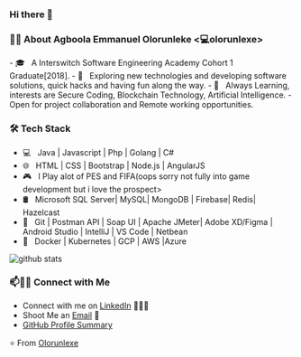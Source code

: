 ### Hi there 👋

<!--
**olorunlexe/olorunlexe** is a ✨ _special_ ✨ repository because its `README.md` (this file) appears on your GitHub profile.
Here are some ideas to get you started:
- 🔭 I’m currently working on ...
- 🌱 I’m currently learning ...
- 👯 I’m looking to collaborate on ...
- 🤔 I’m looking for help with ...
- 💬 Ask me about ...
- 📫 How to reach me: ...
- 😄 Pronouns: ...
- ⚡ Fun fact: ...
-->

<h3> 👨🏻‍ About Agboola Emmanuel Olorunleke <💻olorunlexe> </h3>
- 🎓 &nbsp; A Interswitch Software Engineering Academy Cohort 1 Graduate[2018].
- 🤔 &nbsp; Exploring new technologies and developing software solutions, quick hacks and having fun along the way.
- 🌱 &nbsp; Always Learning, interests are Secure Coding, Blockchain Technology, Artificial Intelligence.
- Open for project collaboration and Remote working opportunities. 

<h3>🛠 Tech Stack</h3>

- 💻 &nbsp; Java | Javascript | Php | Golang | C# 
- 🌐 &nbsp; HTML | CSS | Bootstrap | Node.js | AngularJS
- 🎮 &nbsp; I Play alot of PES and FIFA(oops sorry not fully into game development but i love the prospect>
- 🛢 &nbsp; Microsoft SQL Server| MySQL| MongoDB | Firebase| Redis| Hazelcast
- 🔧 &nbsp; Git | Postman API | Soap UI | Apache JMeter| Adobe XD/Figma | Android Studio | IntelliJ | VS Code | Netbean
- 🔭 &nbsp; Docker | Kubernetes | GCP | AWS |Azure

![github stats](https://github-readme-stats.vercel.app/api?username=olorunlexe&show_icons=true)

### 📫🤝🏻 Connect with Me

 - Connect with me on [LinkedIn](https://www.linkedin.com/in/agboola-emmanuel-olorunleke/) 👨🏻‍💻
 - Shoot Me an [Email](mailto:olorunlexe@gmail.com) 💌
 - [GitHub Profile Summary](https://profile-summary-for-github.com/user/olorunlexe)




 ⭐️ From [Olorunlexe](https://github.com/olorunlexe)
